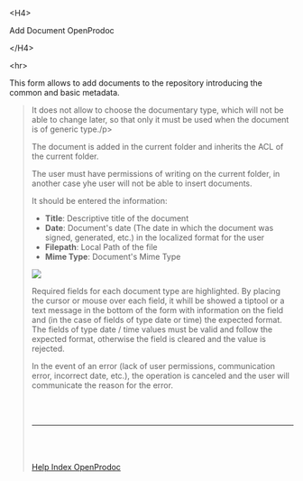 

&lt;H4&gt;

Add Document OpenProdoc

&lt;/H4&gt;



&lt;hr&gt;


<p>This form allows to add documents to the repository introducing the common and basic metadata.<br>
<blockquote>It does not allow to choose the documentary type, which will not be able to change later, so that only it must be used when the document is of generic type./p><br>
<p>The document is added in the current folder and inherits the ACL of the current folder.</p>
<p>The user must have permissions of writing on the current folder, in another case yhe user will not be able to insert documents.</p>
<p>It should be entered the information:</p>
<ul>
<li><b>Title</b>: Descriptive title of the document</li>
<li><b>Date</b>: Document's date (The date in which the document was signed, generated, etc.) in the localized format for the user</li>
<li><b>Filepath</b>: Local Path of the file</li>
<li><b>Mime Type</b>: Document's Mime Type</li>
</ul>
<p> <img src='http://dl.dropbox.com/u/49603479/OpenProdoc/EN/Img/AddDoc.jpg' /> </p>
<p>Required fields for each document type are highlighted. By placing the cursor or mouse over each field, it whill be showed a tiptool or a text message in the bottom of the form with information on the field and (in the case of fields of type date or time) the expected format. The fields of type date / time values ​​must be valid and follow the expected format, otherwise the field is cleared and the value is rejected. </p>
<p>In the event of an error (lack of user permissions, communication error, incorrect date, etc.), the operation is canceled and the user will communicate the reason for the error.</p>
<br>
<br>
<hr><br>
<br>
<br>
<a href='EN_HelpIndex.md'>Help Index OpenProdoc</a>